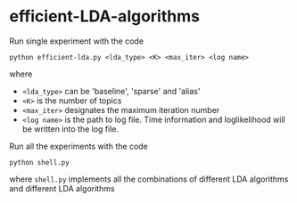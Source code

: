 # efficient-LDA-algorithms

Run single experiment with the code
```
python efficient-lda.py <lda_type> <K> <max_iter> <log name>
```
where 
  * `<lda_type>` can be 'baseline', 'sparse' and 'alias'
  * `<K>` is the number of topics
  * `<max_iter>` designates the maximum iteration number
  * `<log name>` is the path to log file. Time information and loglikelihood will be written into the log file.

Run all the experiments with the code
```
python shell.py
```
where `shell.py` implements all the combinations of different LDA algorithms and different LDA algorithms
